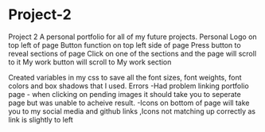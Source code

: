 # Project-2
Project 2 
A personal portfolio for all of my future projects.
Personal Logo on top left of page
Button function on top left side of page
Press button to reveal sections of page
Click on one of the sections and the page will scroll to it
My work button will scroll to My work section

Created variables in my css to save all  the font sizes, font weights, font colors and box shadows that I used.
Errors
-Had problem linking portfolio page - when clicking on pending images it should take you to seperate page but was unable to acheive result.
-Icons on bottom of page will take you to my social media and github links
,Icons not matching up correctly as link is slightly to left 